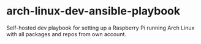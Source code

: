 # arch-linux-dev-ansible-playbook
Self-hosted dev playbook for setting up a Raspberry Pi running Arch Linux with all packages and repos from own account.
